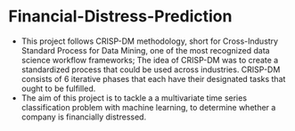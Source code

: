 # Financial-Distress-Prediction
- This project follows CRISP-DM methodology, short for Cross-Industry Standard Process for Data Mining, one of the most recognized data science workflow frameworks; The idea of CRISP-DM was to create a standardized process that could be used across industries. CRISP-DM consists of 6 iterative phases that each have their designated tasks that ought to be fulfilled.
- The aim of this project is to tackle a  a multivariate time series classification problem with machine learning, to determine whether a company is financially distressed.